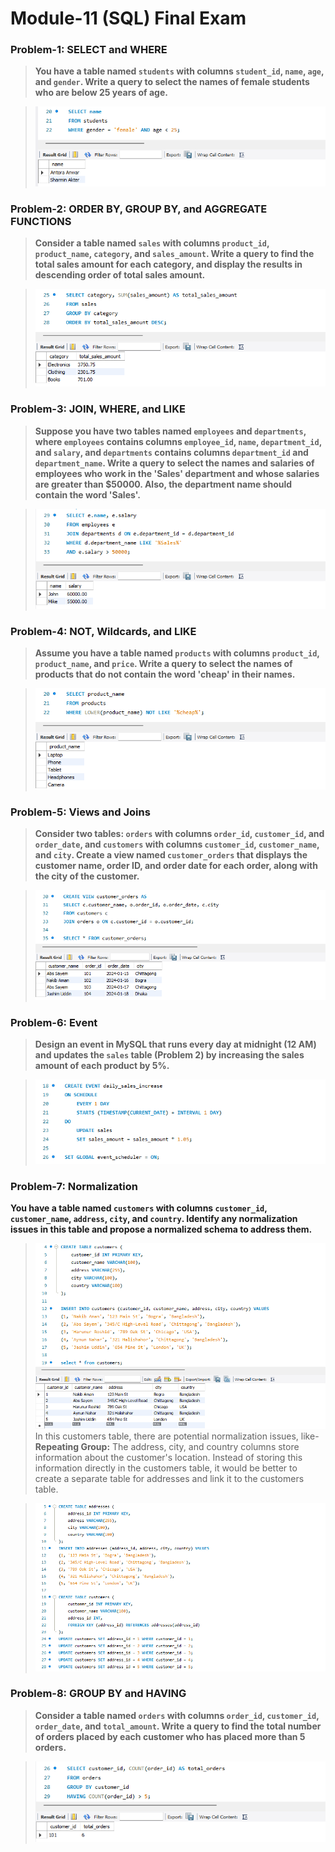 # **Module-11 (SQL) Final Exam**

### **Problem-1: SELECT and WHERE**<br>
> **You have a table named `students` with columns `student_id`, `name`, `age`, and `gender`. Write a query to select the names of female students who are below 25 years of age.**<br>

> ![**Solution:**](images/p1.PNG)

### **Problem-2: ORDER BY, GROUP BY, and AGGREGATE FUNCTIONS**<br>
> **Consider a table named `sales` with columns `product_id`, `product_name`, `category`, and `sales_amount`. Write a query to find the total sales amount for each category, and display the results in descending order of total sales amount.**

> ![**Solution:**](images/p2.PNG)

### **Problem-3: JOIN, WHERE, and LIKE**<br>
> **Suppose you have two tables named `employees` and `departments`, where `employees` contains columns `employee_id`, `name`, `department_id`, and `salary`, and `departments` contains columns `department_id` and `department_name`. Write a query to select the names and salaries of employees who work in the 'Sales' department and whose salaries are greater than $50000. Also, the department name should contain the word 'Sales'.**

> ![**Solution:**](images/p3.PNG)

### **Problem-4: NOT, Wildcards, and LIKE**<br>
> **Assume you have a table named `products` with columns `product_id`, `product_name`, and `price`. Write a query to select the names of products that do not contain the word 'cheap' in their names.**

> ![**Solution:**](images/p4.PNG)

### **Problem-5: Views and Joins**<br>
> **Consider two tables: `orders` with columns `order_id`, `customer_id`, and `order_date`, and `customers` with columns `customer_id`, `customer_name`, and `city`. Create a view named `customer_orders` that displays the customer name, order ID, and order date for each order, along with the city of the customer.**

> ![**Solution:**](images/p5.PNG)

### **Problem-6: Event**<br>
> **Design an event in MySQL that runs every day at midnight (12 AM) and updates the `sales` table (Problem 2) by increasing the sales amount of each product by 5%.**

> ![**Solution:**](images/p6.PNG)

### **Problem-7: Normalization**<br>
**You have a table named `customers` with columns `customer_id`, `customer_name`, `address`, `city`, and `country`. Identify any normalization issues in this table and propose a normalized schema to address them.**

> ![**Create Table:**](images/p7.0.PNG)<br>
In this customers table, there are potential normalization issues, like-<br>**Repeating Group:** The address, city, and country columns store information about the customer's location. Instead of storing this information directly in the customers table, it would be better to create a separate table for addresses and link it to the customers table.

> ![**Create Table:**](images/p7.1.PNG)

### **Problem-8: GROUP BY and HAVING**<br>
> **Consider a table named `orders` with columns `order_id`, `customer_id`, `order_date`, and `total_amount`. Write a query to find the total number of orders placed by each customer who has placed more than 5 orders.**

> ![**Solution:**](images/p8.PNG)